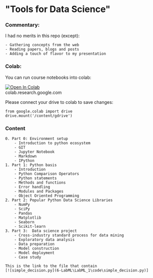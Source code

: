 # "Tools for Data Science"

### **Commentary:** 
I had no merits in this repo (except):

    - Gathering concepts from the web 
    - Reading papers, blogs and posts
    - Adding a touch of flavor to my presentation

### **Colab:** 

You can run course notebooks into colab: 

[![Open In Colab](https://colab.research.google.com/assets/colab-badge.svg)](https://colab.research.google.com/github/berradais/light-dna-2020-2021/)    
colab.research.google.com


Please connect your drive to colab to save changes:
```
from google.colab import drive
drive.mount('/content/gdrive')
```

### **Content**
````
0. Part 0: Environment setup
    - Introduction to python ecosystem
    - GIT
    - Jupyter Notebook
    - Markdown
    - IPython
1. Part 1: Python basis 
    - Introduction
    - Python Comparison Operators
    - Python statements 
    - Methods and functions
    - Error handling
    - Modules and Packages
    - Object Oriented Programming
2. Part 2: Popular Python Data Science Libraries
    - NumPy
    - SciPy
    - Pandas
    - Matplotlib
    - Seaborn
    - Scikit-learn
3. Part 3:  Data science project
    - Cross-industry standard process for data mining
    - Exploratory data analysis 
    - Data preparation
    - Model construction 
    - Model deployment
    - Case study

````
````
This is the link to the file that contain 
[![simple_decision.py](6-LabML\LabML_1\code\simple_decision.py)]
````
